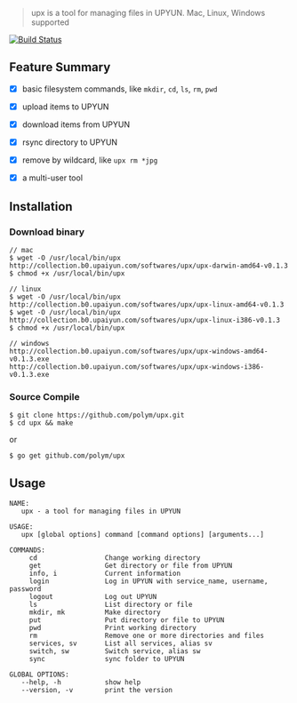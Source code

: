 > upx is a tool for managing files in UPYUN. Mac, Linux, Windows supported

[![Build Status](https://travis-ci.org/polym/upx.svg?branch=master)](https://travis-ci.org/polym/upx)

## Feature Summary

- [x] basic filesystem commands, like `mkdir`, `cd`, `ls`, `rm`, `pwd`
- [x] upload items to UPYUN
- [x] download items from UPYUN
- [x] rsync directory to UPYUN
- [x] remove by wildcard, like `upx rm *jpg`
- [x] a multi-user tool


## Installation

### Download binary

```
// mac
$ wget -O /usr/local/bin/upx http://collection.b0.upaiyun.com/softwares/upx/upx-darwin-amd64-v0.1.3
$ chmod +x /usr/local/bin/upx

// linux
$ wget -O /usr/local/bin/upx http://collection.b0.upaiyun.com/softwares/upx/upx-linux-amd64-v0.1.3
$ wget -O /usr/local/bin/upx http://collection.b0.upaiyun.com/softwares/upx/upx-linux-i386-v0.1.3
$ chmod +x /usr/local/bin/upx

// windows
http://collection.b0.upaiyun.com/softwares/upx/upx-windows-amd64-v0.1.3.exe
http://collection.b0.upaiyun.com/softwares/upx/upx-windows-i386-v0.1.3.exe
```

### Source Compile

```
$ git clone https://github.com/polym/upx.git
$ cd upx && make
```

or

```
$ go get github.com/polym/upx
```

## Usage

```
NAME:
   upx - a tool for managing files in UPYUN

USAGE:
   upx [global options] command [command options] [arguments...]

COMMANDS:
     cd                 Change working directory
     get                Get directory or file from UPYUN
     info, i            Current information
     login              Log in UPYUN with service_name, username, password
     logout             Log out UPYUN
     ls                 List directory or file
     mkdir, mk          Make directory
     put                Put directory or file to UPYUN
     pwd                Print working directory
     rm                 Remove one or more directories and files
     services, sv       List all services, alias sv
     switch, sw         Switch service, alias sw
     sync               sync folder to UPYUN

GLOBAL OPTIONS:
   --help, -h           show help
   --version, -v        print the version
```
